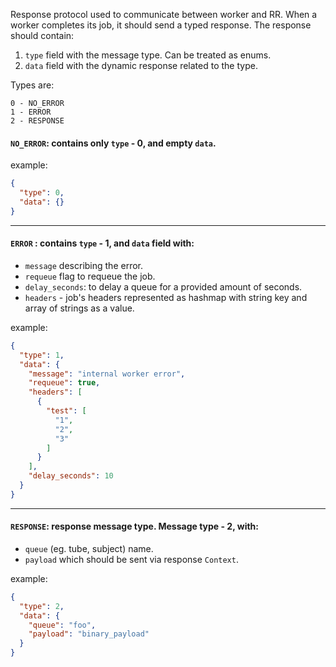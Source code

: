 Response protocol used to communicate between worker and RR. When a worker completes its job, it should send a typed
response. The response should contain:

1. `type` field with the message type. Can be treated as enums.
2. `data` field with the dynamic response related to the type.

Types are:

```
0 - NO_ERROR
1 - ERROR
2 - RESPONSE
```

#### `NO_ERROR`: contains only `type` - 0, and empty `data`.  
example:
```json
{
  "type": 0,
  "data": {}
}
```
---

#### `ERROR` : contains `type` - 1, and `data` field with: 
- `message` describing the error.  
- `requeue` flag to requeue the job.  
- `delay_seconds`: to delay a queue for a provided amount of seconds.   
- `headers` - job's headers represented as hashmap with string key and array of strings as a value.  

example:
```json
{
  "type": 1,
  "data": {
    "message": "internal worker error",
    "requeue": true,
    "headers": [
      {
        "test": [
          "1",
          "2",
          "3"
        ]
      }
    ],
    "delay_seconds": 10
  }
}
```


---

#### `RESPONSE`: response message type. Message type - 2, with:

- `queue` (eg. tube, subject) name.
- `payload` which should be sent via response `Context`.   

example:
```json
{
  "type": 2,
  "data": {
    "queue": "foo",
    "payload": "binary_payload"
  }
}
```
